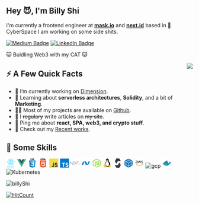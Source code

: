 <h2>Hey  😈, I'm Billy Shi</h2>
<p>I'm currently a frontend engineer at <strong><a href="https://www.mask.io/">mask.io</a></strong> and <strong><a href="https://next.id/">next.id</a></strong> based in 👾 CyberSpace I am working on some side shits.</p>
<p> <a href="https://medium.com/@billy_22447"><img src="https://img.shields.io/badge/-@billy_22447-14c767?style=flat-square&labelColor=0A0A0A&logo=Medium&link=https://medium.com/@billy_22447" alt="Medium Badge"></a> <a href="https://twitter.com/billyshiFe888"><img src="https://img.shields.io/badge/-@billyshiFe888-0077B5?style=flat-square&amp;labelColor=0077B5&amp;logo=Twitter&amp;link=https://twitter.com/billyshiFe888/" alt="LinkedIn Badge"></a> </p>
<p>🐱 Buidling Web3 with my CAT 🐱</p>
<img align="right" src="https://media4.giphy.com/media/l3q2K5jinAlChoCLS/giphy.gif?cid=ecf05e47jtt9uhb2cmtcd9eiqtzyonesnkuo9ans5vs7dsns&ep=v1_gifs_search&rid=giphy.gif&ct=g" />
<h2>⚡️ A Few Quick Facts</h2>
<ul>
<li>🔭 I’m currently working on <a href="https://github.com/DimensionDev">Dimension</a>.</li>
<li>🧐 Learning about <strong>serverless architectures</strong>, <strong>Solidity</strong>, and a bit of <strong>Marketing</strong>.</li>
<li>👨‍💻 Most of my projects are available on <a href="https://github.com/BillySh1">Github</a>.</li>
<li>📝 I <del>regulary</del> write articles on <del>my site</del>.</li>
<li>💬 Ping me about <strong>react, SPA, web3, and crypto stuff</strong>.</li>
<li>📙 Check out my <a href="https://web3.bio">Recent works</a>.</li>
</ul>

<h2>🚀 Some Skills</h2>
<p align="left">
<img src="https://raw.githubusercontent.com/devicons/devicon/master/icons/react/react-original-wordmark.svg" alt="react" width="25" height="25" />
<img src="https://raw.githubusercontent.com/devicons/devicon/master/icons/vuejs/vuejs-original.svg" alt="vue" width="25" height="25" />
<img src="https://raw.githubusercontent.com/devicons/devicon/master/icons/css3/css3-original-wordmark.svg" alt="css3" width="25" height="25" />
<img src="https://raw.githubusercontent.com/devicons/devicon/master/icons/html5/html5-original-wordmark.svg" alt="html5" width="25" height="25" />
<img src="https://raw.githubusercontent.com/devicons/devicon/master/icons/javascript/javascript-original.svg" alt="javascript" width="25" height="25" />
<img src="https://raw.githubusercontent.com/devicons/devicon/master/icons/typescript/typescript-original.svg" alt="typescript" width="25" height="25" />
<img src="https://raw.githubusercontent.com/devicons/devicon/master/icons/nextjs/nextjs-original-wordmark.svg" alt="nextjs" width="25" height="25" />
<img src="https://raw.githubusercontent.com/devicons/devicon/master/icons/dot-net/dot-net-original.svg" alt=".NET" width="25" height="25" />
<img src="https://raw.githubusercontent.com/devicons/devicon/master/icons/nodejs/nodejs-original.svg" alt="nodejs" width="25" height="25" />
<img src="https://raw.githubusercontent.com/devicons/devicon/master/icons/linux/linux-original.svg" alt="nginx" width="25" height="25" />
<img src="https://raw.githubusercontent.com/devicons/devicon/master/icons/solidity/solidity-plain.svg" alt="heroku" width="25" height="25" />
<img src="https://raw.githubusercontent.com/devicons/devicon/master/icons/webpack/webpack-plain.svg" alt="webpack" width="25" height="25" />
<img src="https://raw.githubusercontent.com/github/explore/80688e429a7d4ef2fca1e82350fe8e3517d3494d/topics/aws/aws.png" alt="aws" width="25" height="25" />
<img src="https://www.vectorlogo.zone/logos/google_cloud/google_cloud-icon.svg" alt="gcp" width="25" height="25" />
<img src="https://raw.githubusercontent.com/devicons/devicon/master/icons/docker/docker-original.svg" alt="Docker" width="25" height="25" />
<img src="https://www.vectorlogo.zone/logos/kubernetes/kubernetes-icon.svg" alt="Kubernetes" width="25" height="25" />
</p>
<img src="https://github-readme-stats.vercel.app/api?username=billySh1&show_icons=true&count_private=true" alt="billyShi" />
<p><a href="https://hits.dwyl.com/billySh1/billySh1/billySh1.svg?style=flat-square"><img src="https://hits.dwyl.com/billySh1/billySh1/billySh1.svg?style=flat-square" alt="HitCount"></a></p>
